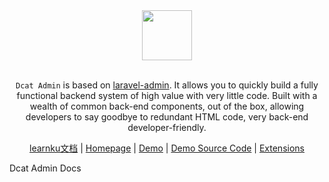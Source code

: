 
<div align="center">
    <img src="https://jqhph.github.io/dcat-admin/assets/img/logo-text.png" height="80"> 
</div>
<br>
<p align="center"><code>Dcat Admin</code> is based on <a href="https://www.laravel-admin.org/" target="_blank">laravel-admin</a>. It allows you  to quickly build a fully functional backend system of high value with very little code. Built with a wealth of common back-end components, out of the box, allowing developers to say goodbye to redundant HTML code, very back-end developer-friendly.</p>

<p align="center">
<a href="https://learnku.com/docs/dcat-admin/1.x">learnku文档</a> |
<a href="http://www.dcatadmin.com/">Homepage</a> |
<a href="https://jqhph.github.io/dcat-admin/demo.html">Demo</a> |
<a href="https://github.com/jqhph/dcat-admin-demo">Demo Source Code</a> |
<a href="#extensions">Extensions</a>
</p>

Dcat Admin Docs
